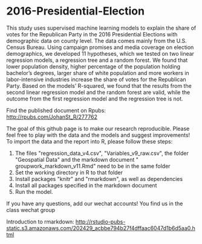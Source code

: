# 2016-Presidential-Election
This study uses supervised machine learning models to explain the share of votes for the Republican Party 
in the 2016 Presidential Elections with demographic data on county level. The data comes mainly from the U.S. Census Bureau. 
Using campaign promises and media coverage on election demographics, we developed 11 hypotheses, which we tested on two linear 
regression models, a regression tree and a random forest. We found that lower population density, higher percentage of the
population holding bachelor’s degrees, larger share of white population and more workers in labor-intensive industries increase 
the share of votes for the Republican Party. Based on the models’ R-squared, we found that the results from the second linear 
regression model and the random forest are valid, while the outcome from the first regression model and the regression tree is not.

Find the published document on Rpubs: http://rpubs.com/JohanSt_R/277762

The goal of this github page is to make our research reproducible. Please feel free to play with the data and the models and suggest improvements! To import the data and the report into R, please follow these steps:

1. The files "regression_data_v4.csv", "Variables_v9_raw.csv", the folder "Geospatial Data" and the markdown document "	groupwork_markdown_v11.Rmd" need to be in the same folder
3. Set the working directory in R to that folder
4. Install packages "knitr" and "rmarkdown", as well as dependencies
5. Install all packages specified in the markdown document
6. Run the model.  

If you have any questions, add our wechat accounts! You find us in the class wechat group

Introduction to rmarkdown: http://rstudio-pubs-static.s3.amazonaws.com/202429_acbbe794b27f4dffaac6047d1b6d5aa0.html
